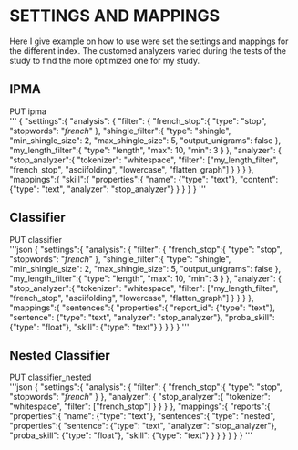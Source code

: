 # SETTINGS AND MAPPINGS
Here I give example on how to use were set the settings and mappings for the different index.
The customed analyzers varied during the tests of the study to find the more optimized one for my study.

## IPMA
PUT ipma        
'''
{
  "settings":{
    "analysis": {
      "filter": {
        "french_stop":{
          "type": "stop",
          "stopwords": "_french_"
        },
        "shingle_filter":{
          "type": "shingle",
          "min_shingle_size": 2,
          "max_shingle_size": 5,
          "output_unigrams": false
        },
        "my_length_filter":{
          "type": "length",
          "max": 10,
          "min": 3
        }
      },
      "analyzer": {
        "stop_analyzer":{
          "tokenizer": "whitespace",
          "filter": ["my_length_filter", "french_stop", "asciifolding", "lowercase", "flatten_graph"]
        }
      }
    }
  },
  "mappings":{
    "skill":{
      "properties":{
        "name": {"type": "text"}, 
        "content": {"type": "text", "analyzer": "stop_analyzer"}
      }
    }
  }
}
'''
## Classifier
PUT classifier     
'''json
{
  "settings":{
    "analysis": {
      "filter": {
        "french_stop":{
          "type": "stop",
          "stopwords": "_french_"
        },
        "shingle_filter":{
          "type": "shingle",
          "min_shingle_size": 2,
          "max_shingle_size": 5,
          "output_unigrams": false
        },
        "my_length_filter":{
          "type": "length",
          "max": 10,
          "min": 3
        }
      },
      "analyzer": {
        "stop_analyzer":{
          "tokenizer": "whitespace",
          "filter": ["my_length_filter", "french_stop", "asciifolding", "lowercase", "flatten_graph"]
        }
      }
    }
  },
  "mappings":{
    "sentences":{
      "properties":{
        "report_id": {"type": "text"}, 
        "sentence": {"type": "text", "analyzer": "stop_analyzer"},
        "proba_skill": {"type": "float"},
        "skill": {"type": "text"}
      }
    }
  }
}
'''

## Nested Classifier
PUT classifier_nested      
'''json
{
  "settings":{
    "analysis": {
      "filter": {
        "french_stop":{
          "type": "stop",
          "stopwords": "_french_"
        }
      },
      "analyzer": {
        "stop_analyzer":{
          "tokenizer": "whitespace",
          "filter": ["french_stop"]
        }
      }
    }
  },
  "mappings":{
    "reports":{
      "properties":{
        "name": {"type": "text"}, 
        "sentences":{
          "type": "nested",
          "properties":{
            "sentence": {"type": "text", "analyzer": "stop_analyzer"},
            "proba_skill": {"type": "float"},
            "skill": {"type": "text"}
          }
        }
      }
    }
  }
}
'''

